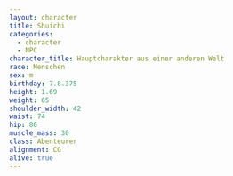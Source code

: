 ```yaml
---
layout: character
title: Shuichi
categories:
  - character
  - NPC
character_title: Hauptcharakter aus einer anderen Welt
race: Menschen
sex: m
birthday: 7.8.375
height: 1.69
weight: 65
shoulder_width: 42
waist: 74
hip: 86
muscle_mass: 30
class: Abenteurer
alignment: CG
alive: true
---
```

